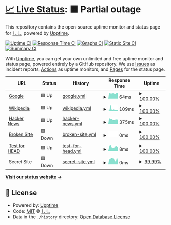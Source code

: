 # [📈 Live Status](https://sisi.github.io/uptime): <!--live status--> **🟧 Partial outage**

This repository contains the open-source uptime monitor and status page for [しし](http://blog.sisi.gq), powered by [Upptime](https://github.com/upptime/upptime).

[![Uptime CI](https://github.com/koj-co/upptime/workflows/Uptime%20CI/badge.svg)](https://github.com/koj-co/upptime/actions?query=workflow%3A%22Uptime+CI%22)
[![Response Time CI](https://github.com/koj-co/upptime/workflows/Response%20Time%20CI/badge.svg)](https://github.com/koj-co/upptime/actions?query=workflow%3A%22Response+Time+CI%22)
[![Graphs CI](https://github.com/koj-co/upptime/workflows/Graphs%20CI/badge.svg)](https://github.com/koj-co/upptime/actions?query=workflow%3A%22Graphs+CI%22)
[![Static Site CI](https://github.com/koj-co/upptime/workflows/Static%20Site%20CI/badge.svg)](https://github.com/koj-co/upptime/actions?query=workflow%3A%22Static+Site+CI%22)
[![Summary CI](https://github.com/koj-co/upptime/workflows/Summary%20CI/badge.svg)](https://github.com/koj-co/upptime/actions?query=workflow%3A%22Summary+CI%22)

With [Upptime](https://upptime.js.org), you can get your own unlimited and free uptime monitor and status page, powered entirely by a GitHub repository. We use [Issues](https://github.com/sisi/uptime/issues) as incident reports, [Actions](https://github.com/sisi/uptime/actions) as uptime monitors, and [Pages](https://sisi.github.io/uptime) for the status page.

<!--start: status pages-->
<!-- This summary is generated by Upptime (https://github.com/upptime/upptime) -->
<!-- Do not edit this manually, your changes will be overwritten -->
<!-- prettier-ignore -->
| URL | Status | History | Response Time | Uptime |
| --- | ------ | ------- | ------------- | ------ |
| <img alt="" src="https://favicons.githubusercontent.com/www.google.com" height="13"> [Google](https://www.google.com) | 🟩 Up | [google.yml](https://github.com/sisi/uptime/commits/master/history/google.yml) | <details><summary><img alt="Response time graph" src="./graphs/google/response-time-week.png" height="20"> 64ms</summary><br><a href="https://sisi.github.io/uptime/history/google"><img alt="Response time 64" src="https://img.shields.io/endpoint?url=https%3A%2F%2Fraw.githubusercontent.com%2Fsisi%2Fuptime%2Fmaster%2Fapi%2Fgoogle%2Fresponse-time.json"></a><br><a href="https://sisi.github.io/uptime/history/google"><img alt="24-hour response time 64" src="https://img.shields.io/endpoint?url=https%3A%2F%2Fraw.githubusercontent.com%2Fsisi%2Fuptime%2Fmaster%2Fapi%2Fgoogle%2Fresponse-time-day.json"></a><br><a href="https://sisi.github.io/uptime/history/google"><img alt="7-day response time 64" src="https://img.shields.io/endpoint?url=https%3A%2F%2Fraw.githubusercontent.com%2Fsisi%2Fuptime%2Fmaster%2Fapi%2Fgoogle%2Fresponse-time-week.json"></a><br><a href="https://sisi.github.io/uptime/history/google"><img alt="30-day response time 64" src="https://img.shields.io/endpoint?url=https%3A%2F%2Fraw.githubusercontent.com%2Fsisi%2Fuptime%2Fmaster%2Fapi%2Fgoogle%2Fresponse-time-month.json"></a><br><a href="https://sisi.github.io/uptime/history/google"><img alt="1-year response time 64" src="https://img.shields.io/endpoint?url=https%3A%2F%2Fraw.githubusercontent.com%2Fsisi%2Fuptime%2Fmaster%2Fapi%2Fgoogle%2Fresponse-time-year.json"></a></details> | <details><summary><a href="https://sisi.github.io/uptime/history/google">100.00%</a></summary><a href="https://sisi.github.io/uptime/history/google"><img alt="All-time uptime 100.00%" src="https://img.shields.io/endpoint?url=https%3A%2F%2Fraw.githubusercontent.com%2Fsisi%2Fuptime%2Fmaster%2Fapi%2Fgoogle%2Fuptime.json"></a><br><a href="https://sisi.github.io/uptime/history/google"><img alt="24-hour uptime 100.00%" src="https://img.shields.io/endpoint?url=https%3A%2F%2Fraw.githubusercontent.com%2Fsisi%2Fuptime%2Fmaster%2Fapi%2Fgoogle%2Fuptime-day.json"></a><br><a href="https://sisi.github.io/uptime/history/google"><img alt="7-day uptime 100.00%" src="https://img.shields.io/endpoint?url=https%3A%2F%2Fraw.githubusercontent.com%2Fsisi%2Fuptime%2Fmaster%2Fapi%2Fgoogle%2Fuptime-week.json"></a><br><a href="https://sisi.github.io/uptime/history/google"><img alt="30-day uptime 100.00%" src="https://img.shields.io/endpoint?url=https%3A%2F%2Fraw.githubusercontent.com%2Fsisi%2Fuptime%2Fmaster%2Fapi%2Fgoogle%2Fuptime-month.json"></a><br><a href="https://sisi.github.io/uptime/history/google"><img alt="1-year uptime 100.00%" src="https://img.shields.io/endpoint?url=https%3A%2F%2Fraw.githubusercontent.com%2Fsisi%2Fuptime%2Fmaster%2Fapi%2Fgoogle%2Fuptime-year.json"></a></details>
| <img alt="" src="https://favicons.githubusercontent.com/en.wikipedia.org" height="13"> [Wikipedia](https://en.wikipedia.org) | 🟩 Up | [wikipedia.yml](https://github.com/sisi/uptime/commits/master/history/wikipedia.yml) | <details><summary><img alt="Response time graph" src="./graphs/wikipedia/response-time-week.png" height="20"> 109ms</summary><br><a href="https://sisi.github.io/uptime/history/wikipedia"><img alt="Response time 109" src="https://img.shields.io/endpoint?url=https%3A%2F%2Fraw.githubusercontent.com%2Fsisi%2Fuptime%2Fmaster%2Fapi%2Fwikipedia%2Fresponse-time.json"></a><br><a href="https://sisi.github.io/uptime/history/wikipedia"><img alt="24-hour response time 109" src="https://img.shields.io/endpoint?url=https%3A%2F%2Fraw.githubusercontent.com%2Fsisi%2Fuptime%2Fmaster%2Fapi%2Fwikipedia%2Fresponse-time-day.json"></a><br><a href="https://sisi.github.io/uptime/history/wikipedia"><img alt="7-day response time 109" src="https://img.shields.io/endpoint?url=https%3A%2F%2Fraw.githubusercontent.com%2Fsisi%2Fuptime%2Fmaster%2Fapi%2Fwikipedia%2Fresponse-time-week.json"></a><br><a href="https://sisi.github.io/uptime/history/wikipedia"><img alt="30-day response time 109" src="https://img.shields.io/endpoint?url=https%3A%2F%2Fraw.githubusercontent.com%2Fsisi%2Fuptime%2Fmaster%2Fapi%2Fwikipedia%2Fresponse-time-month.json"></a><br><a href="https://sisi.github.io/uptime/history/wikipedia"><img alt="1-year response time 109" src="https://img.shields.io/endpoint?url=https%3A%2F%2Fraw.githubusercontent.com%2Fsisi%2Fuptime%2Fmaster%2Fapi%2Fwikipedia%2Fresponse-time-year.json"></a></details> | <details><summary><a href="https://sisi.github.io/uptime/history/wikipedia">100.00%</a></summary><a href="https://sisi.github.io/uptime/history/wikipedia"><img alt="All-time uptime 100.00%" src="https://img.shields.io/endpoint?url=https%3A%2F%2Fraw.githubusercontent.com%2Fsisi%2Fuptime%2Fmaster%2Fapi%2Fwikipedia%2Fuptime.json"></a><br><a href="https://sisi.github.io/uptime/history/wikipedia"><img alt="24-hour uptime 100.00%" src="https://img.shields.io/endpoint?url=https%3A%2F%2Fraw.githubusercontent.com%2Fsisi%2Fuptime%2Fmaster%2Fapi%2Fwikipedia%2Fuptime-day.json"></a><br><a href="https://sisi.github.io/uptime/history/wikipedia"><img alt="7-day uptime 100.00%" src="https://img.shields.io/endpoint?url=https%3A%2F%2Fraw.githubusercontent.com%2Fsisi%2Fuptime%2Fmaster%2Fapi%2Fwikipedia%2Fuptime-week.json"></a><br><a href="https://sisi.github.io/uptime/history/wikipedia"><img alt="30-day uptime 100.00%" src="https://img.shields.io/endpoint?url=https%3A%2F%2Fraw.githubusercontent.com%2Fsisi%2Fuptime%2Fmaster%2Fapi%2Fwikipedia%2Fuptime-month.json"></a><br><a href="https://sisi.github.io/uptime/history/wikipedia"><img alt="1-year uptime 100.00%" src="https://img.shields.io/endpoint?url=https%3A%2F%2Fraw.githubusercontent.com%2Fsisi%2Fuptime%2Fmaster%2Fapi%2Fwikipedia%2Fuptime-year.json"></a></details>
| <img alt="" src="https://favicons.githubusercontent.com/news.ycombinator.com" height="13"> [Hacker News](https://news.ycombinator.com) | 🟩 Up | [hacker-news.yml](https://github.com/sisi/uptime/commits/master/history/hacker-news.yml) | <details><summary><img alt="Response time graph" src="./graphs/hacker-news/response-time-week.png" height="20"> 375ms</summary><br><a href="https://sisi.github.io/uptime/history/hacker-news"><img alt="Response time 375" src="https://img.shields.io/endpoint?url=https%3A%2F%2Fraw.githubusercontent.com%2Fsisi%2Fuptime%2Fmaster%2Fapi%2Fhacker-news%2Fresponse-time.json"></a><br><a href="https://sisi.github.io/uptime/history/hacker-news"><img alt="24-hour response time 375" src="https://img.shields.io/endpoint?url=https%3A%2F%2Fraw.githubusercontent.com%2Fsisi%2Fuptime%2Fmaster%2Fapi%2Fhacker-news%2Fresponse-time-day.json"></a><br><a href="https://sisi.github.io/uptime/history/hacker-news"><img alt="7-day response time 375" src="https://img.shields.io/endpoint?url=https%3A%2F%2Fraw.githubusercontent.com%2Fsisi%2Fuptime%2Fmaster%2Fapi%2Fhacker-news%2Fresponse-time-week.json"></a><br><a href="https://sisi.github.io/uptime/history/hacker-news"><img alt="30-day response time 375" src="https://img.shields.io/endpoint?url=https%3A%2F%2Fraw.githubusercontent.com%2Fsisi%2Fuptime%2Fmaster%2Fapi%2Fhacker-news%2Fresponse-time-month.json"></a><br><a href="https://sisi.github.io/uptime/history/hacker-news"><img alt="1-year response time 375" src="https://img.shields.io/endpoint?url=https%3A%2F%2Fraw.githubusercontent.com%2Fsisi%2Fuptime%2Fmaster%2Fapi%2Fhacker-news%2Fresponse-time-year.json"></a></details> | <details><summary><a href="https://sisi.github.io/uptime/history/hacker-news">100.00%</a></summary><a href="https://sisi.github.io/uptime/history/hacker-news"><img alt="All-time uptime 100.00%" src="https://img.shields.io/endpoint?url=https%3A%2F%2Fraw.githubusercontent.com%2Fsisi%2Fuptime%2Fmaster%2Fapi%2Fhacker-news%2Fuptime.json"></a><br><a href="https://sisi.github.io/uptime/history/hacker-news"><img alt="24-hour uptime 100.00%" src="https://img.shields.io/endpoint?url=https%3A%2F%2Fraw.githubusercontent.com%2Fsisi%2Fuptime%2Fmaster%2Fapi%2Fhacker-news%2Fuptime-day.json"></a><br><a href="https://sisi.github.io/uptime/history/hacker-news"><img alt="7-day uptime 100.00%" src="https://img.shields.io/endpoint?url=https%3A%2F%2Fraw.githubusercontent.com%2Fsisi%2Fuptime%2Fmaster%2Fapi%2Fhacker-news%2Fuptime-week.json"></a><br><a href="https://sisi.github.io/uptime/history/hacker-news"><img alt="30-day uptime 100.00%" src="https://img.shields.io/endpoint?url=https%3A%2F%2Fraw.githubusercontent.com%2Fsisi%2Fuptime%2Fmaster%2Fapi%2Fhacker-news%2Fuptime-month.json"></a><br><a href="https://sisi.github.io/uptime/history/hacker-news"><img alt="1-year uptime 100.00%" src="https://img.shields.io/endpoint?url=https%3A%2F%2Fraw.githubusercontent.com%2Fsisi%2Fuptime%2Fmaster%2Fapi%2Fhacker-news%2Fuptime-year.json"></a></details>
| <img alt="" src="https://favicons.githubusercontent.com/thissitedoesnotexist.com" height="13"> [Broken Site](https://thissitedoesnotexist.com) | 🟥 Down | [broken-site.yml](https://github.com/sisi/uptime/commits/master/history/broken-site.yml) | <details><summary><img alt="Response time graph" src="./graphs/broken-site/response-time-week.png" height="20"> 0ms</summary><br><a href="https://sisi.github.io/uptime/history/broken-site"><img alt="Response time 0" src="https://img.shields.io/endpoint?url=https%3A%2F%2Fraw.githubusercontent.com%2Fsisi%2Fuptime%2Fmaster%2Fapi%2Fbroken-site%2Fresponse-time.json"></a><br><a href="https://sisi.github.io/uptime/history/broken-site"><img alt="24-hour response time 0" src="https://img.shields.io/endpoint?url=https%3A%2F%2Fraw.githubusercontent.com%2Fsisi%2Fuptime%2Fmaster%2Fapi%2Fbroken-site%2Fresponse-time-day.json"></a><br><a href="https://sisi.github.io/uptime/history/broken-site"><img alt="7-day response time 0" src="https://img.shields.io/endpoint?url=https%3A%2F%2Fraw.githubusercontent.com%2Fsisi%2Fuptime%2Fmaster%2Fapi%2Fbroken-site%2Fresponse-time-week.json"></a><br><a href="https://sisi.github.io/uptime/history/broken-site"><img alt="30-day response time 0" src="https://img.shields.io/endpoint?url=https%3A%2F%2Fraw.githubusercontent.com%2Fsisi%2Fuptime%2Fmaster%2Fapi%2Fbroken-site%2Fresponse-time-month.json"></a><br><a href="https://sisi.github.io/uptime/history/broken-site"><img alt="1-year response time 0" src="https://img.shields.io/endpoint?url=https%3A%2F%2Fraw.githubusercontent.com%2Fsisi%2Fuptime%2Fmaster%2Fapi%2Fbroken-site%2Fresponse-time-year.json"></a></details> | <details><summary><a href="https://sisi.github.io/uptime/history/broken-site">100.00%</a></summary><a href="https://sisi.github.io/uptime/history/broken-site"><img alt="All-time uptime 100.00%" src="https://img.shields.io/endpoint?url=https%3A%2F%2Fraw.githubusercontent.com%2Fsisi%2Fuptime%2Fmaster%2Fapi%2Fbroken-site%2Fuptime.json"></a><br><a href="https://sisi.github.io/uptime/history/broken-site"><img alt="24-hour uptime 100.00%" src="https://img.shields.io/endpoint?url=https%3A%2F%2Fraw.githubusercontent.com%2Fsisi%2Fuptime%2Fmaster%2Fapi%2Fbroken-site%2Fuptime-day.json"></a><br><a href="https://sisi.github.io/uptime/history/broken-site"><img alt="7-day uptime 100.00%" src="https://img.shields.io/endpoint?url=https%3A%2F%2Fraw.githubusercontent.com%2Fsisi%2Fuptime%2Fmaster%2Fapi%2Fbroken-site%2Fuptime-week.json"></a><br><a href="https://sisi.github.io/uptime/history/broken-site"><img alt="30-day uptime 100.00%" src="https://img.shields.io/endpoint?url=https%3A%2F%2Fraw.githubusercontent.com%2Fsisi%2Fuptime%2Fmaster%2Fapi%2Fbroken-site%2Fuptime-month.json"></a><br><a href="https://sisi.github.io/uptime/history/broken-site"><img alt="1-year uptime 100.00%" src="https://img.shields.io/endpoint?url=https%3A%2F%2Fraw.githubusercontent.com%2Fsisi%2Fuptime%2Fmaster%2Fapi%2Fbroken-site%2Fuptime-year.json"></a></details>
| <img alt="" src="https://favicons.githubusercontent.com/www.google.com" height="13"> [Test for HEAD](https://www.google.com) | 🟩 Up | [test-for-head.yml](https://github.com/sisi/uptime/commits/master/history/test-for-head.yml) | <details><summary><img alt="Response time graph" src="./graphs/test-for-head/response-time-week.png" height="20"> 8ms</summary><br><a href="https://sisi.github.io/uptime/history/test-for-head"><img alt="Response time 8" src="https://img.shields.io/endpoint?url=https%3A%2F%2Fraw.githubusercontent.com%2Fsisi%2Fuptime%2Fmaster%2Fapi%2Ftest-for-head%2Fresponse-time.json"></a><br><a href="https://sisi.github.io/uptime/history/test-for-head"><img alt="24-hour response time 8" src="https://img.shields.io/endpoint?url=https%3A%2F%2Fraw.githubusercontent.com%2Fsisi%2Fuptime%2Fmaster%2Fapi%2Ftest-for-head%2Fresponse-time-day.json"></a><br><a href="https://sisi.github.io/uptime/history/test-for-head"><img alt="7-day response time 8" src="https://img.shields.io/endpoint?url=https%3A%2F%2Fraw.githubusercontent.com%2Fsisi%2Fuptime%2Fmaster%2Fapi%2Ftest-for-head%2Fresponse-time-week.json"></a><br><a href="https://sisi.github.io/uptime/history/test-for-head"><img alt="30-day response time 8" src="https://img.shields.io/endpoint?url=https%3A%2F%2Fraw.githubusercontent.com%2Fsisi%2Fuptime%2Fmaster%2Fapi%2Ftest-for-head%2Fresponse-time-month.json"></a><br><a href="https://sisi.github.io/uptime/history/test-for-head"><img alt="1-year response time 8" src="https://img.shields.io/endpoint?url=https%3A%2F%2Fraw.githubusercontent.com%2Fsisi%2Fuptime%2Fmaster%2Fapi%2Ftest-for-head%2Fresponse-time-year.json"></a></details> | <details><summary><a href="https://sisi.github.io/uptime/history/test-for-head">100.00%</a></summary><a href="https://sisi.github.io/uptime/history/test-for-head"><img alt="All-time uptime 100.00%" src="https://img.shields.io/endpoint?url=https%3A%2F%2Fraw.githubusercontent.com%2Fsisi%2Fuptime%2Fmaster%2Fapi%2Ftest-for-head%2Fuptime.json"></a><br><a href="https://sisi.github.io/uptime/history/test-for-head"><img alt="24-hour uptime 100.00%" src="https://img.shields.io/endpoint?url=https%3A%2F%2Fraw.githubusercontent.com%2Fsisi%2Fuptime%2Fmaster%2Fapi%2Ftest-for-head%2Fuptime-day.json"></a><br><a href="https://sisi.github.io/uptime/history/test-for-head"><img alt="7-day uptime 100.00%" src="https://img.shields.io/endpoint?url=https%3A%2F%2Fraw.githubusercontent.com%2Fsisi%2Fuptime%2Fmaster%2Fapi%2Ftest-for-head%2Fuptime-week.json"></a><br><a href="https://sisi.github.io/uptime/history/test-for-head"><img alt="30-day uptime 100.00%" src="https://img.shields.io/endpoint?url=https%3A%2F%2Fraw.githubusercontent.com%2Fsisi%2Fuptime%2Fmaster%2Fapi%2Ftest-for-head%2Fuptime-month.json"></a><br><a href="https://sisi.github.io/uptime/history/test-for-head"><img alt="1-year uptime 100.00%" src="https://img.shields.io/endpoint?url=https%3A%2F%2Fraw.githubusercontent.com%2Fsisi%2Fuptime%2Fmaster%2Fapi%2Ftest-for-head%2Fuptime-year.json"></a></details>
| <img alt="" src="https://favicons.githubusercontent.com/null" height="13"> Secret Site | 🟥 Down | [secret-site.yml](https://github.com/sisi/uptime/commits/master/history/secret-site.yml) | <details><summary><img alt="Response time graph" src="./graphs/secret-site/response-time-week.png" height="20"> 0ms</summary><br><a href="https://sisi.github.io/uptime/history/secret-site"><img alt="Response time 0" src="https://img.shields.io/endpoint?url=https%3A%2F%2Fraw.githubusercontent.com%2Fsisi%2Fuptime%2Fmaster%2Fapi%2Fsecret-site%2Fresponse-time.json"></a><br><a href="https://sisi.github.io/uptime/history/secret-site"><img alt="24-hour response time 0" src="https://img.shields.io/endpoint?url=https%3A%2F%2Fraw.githubusercontent.com%2Fsisi%2Fuptime%2Fmaster%2Fapi%2Fsecret-site%2Fresponse-time-day.json"></a><br><a href="https://sisi.github.io/uptime/history/secret-site"><img alt="7-day response time 0" src="https://img.shields.io/endpoint?url=https%3A%2F%2Fraw.githubusercontent.com%2Fsisi%2Fuptime%2Fmaster%2Fapi%2Fsecret-site%2Fresponse-time-week.json"></a><br><a href="https://sisi.github.io/uptime/history/secret-site"><img alt="30-day response time 0" src="https://img.shields.io/endpoint?url=https%3A%2F%2Fraw.githubusercontent.com%2Fsisi%2Fuptime%2Fmaster%2Fapi%2Fsecret-site%2Fresponse-time-month.json"></a><br><a href="https://sisi.github.io/uptime/history/secret-site"><img alt="1-year response time 0" src="https://img.shields.io/endpoint?url=https%3A%2F%2Fraw.githubusercontent.com%2Fsisi%2Fuptime%2Fmaster%2Fapi%2Fsecret-site%2Fresponse-time-year.json"></a></details> | <details><summary><a href="https://sisi.github.io/uptime/history/secret-site">99.99%</a></summary><a href="https://sisi.github.io/uptime/history/secret-site"><img alt="All-time uptime 100.00%" src="https://img.shields.io/endpoint?url=https%3A%2F%2Fraw.githubusercontent.com%2Fsisi%2Fuptime%2Fmaster%2Fapi%2Fsecret-site%2Fuptime.json"></a><br><a href="https://sisi.github.io/uptime/history/secret-site"><img alt="24-hour uptime 99.94%" src="https://img.shields.io/endpoint?url=https%3A%2F%2Fraw.githubusercontent.com%2Fsisi%2Fuptime%2Fmaster%2Fapi%2Fsecret-site%2Fuptime-day.json"></a><br><a href="https://sisi.github.io/uptime/history/secret-site"><img alt="7-day uptime 99.99%" src="https://img.shields.io/endpoint?url=https%3A%2F%2Fraw.githubusercontent.com%2Fsisi%2Fuptime%2Fmaster%2Fapi%2Fsecret-site%2Fuptime-week.json"></a><br><a href="https://sisi.github.io/uptime/history/secret-site"><img alt="30-day uptime 100.00%" src="https://img.shields.io/endpoint?url=https%3A%2F%2Fraw.githubusercontent.com%2Fsisi%2Fuptime%2Fmaster%2Fapi%2Fsecret-site%2Fuptime-month.json"></a><br><a href="https://sisi.github.io/uptime/history/secret-site"><img alt="1-year uptime 100.00%" src="https://img.shields.io/endpoint?url=https%3A%2F%2Fraw.githubusercontent.com%2Fsisi%2Fuptime%2Fmaster%2Fapi%2Fsecret-site%2Fuptime-year.json"></a></details>

<!--end: status pages-->

[**Visit our status website →**](https://sisi.github.io/uptime)

## 📄 License

- Powered by: [Upptime](https://github.com/upptime/upptime)
- Code: [MIT](./LICENSE) © [しし](http://blog.sisi.gq)
- Data in the `./history` directory: [Open Database License](https://opendatacommons.org/licenses/odbl/1-0/)
